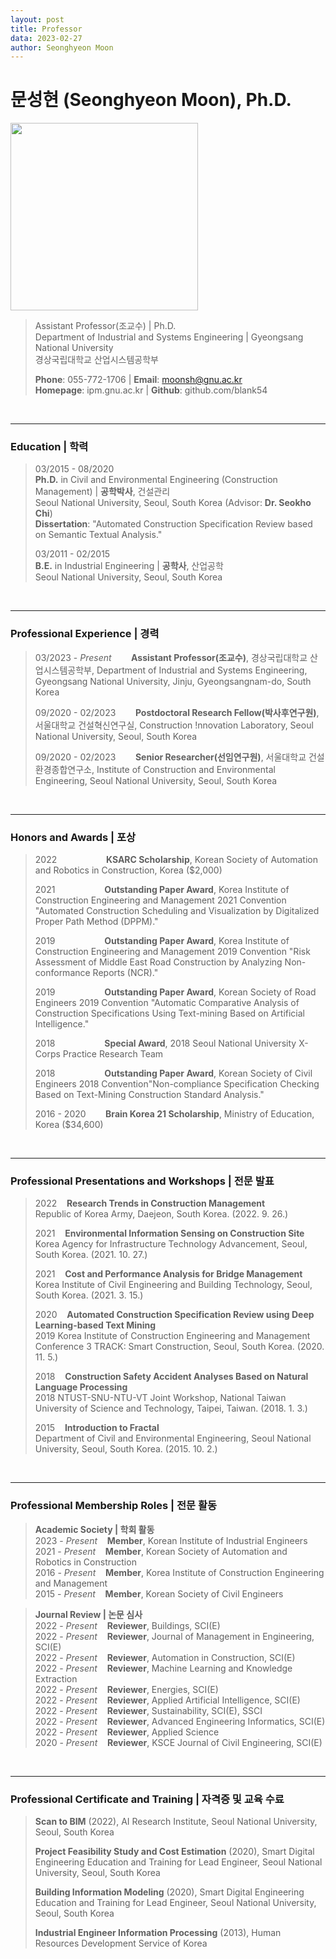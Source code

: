 ```yaml
---
layout: post
title: Professor
data: 2023-02-27
author: Seonghyeon Moon
---
```


# 문성현 (Seonghyeon Moon), Ph.D.

<img src="{{ site.baseurl }}/img/people/SeonghyeonMoon.jpg" style="width:300px" alt="">

>Assistant Professor(조교수) \| Ph.D.  
>Department of Industrial and Systems Engineering \| Gyeongsang National University  
>경상국립대학교 산업시스템공학부  
>
>**Phone**: 055-772-1706 \| **Email**: moonsh@gnu.ac.kr  
>**Homepage**: ipm.gnu.ac.kr \| **Github**: github.com/blank54  

<br/>

---

### Education \| 학력

>03/2015 - 08/2020  
>**Ph.D.** in Civil and Environmental Engineering (Construction Management) \| **공학박사**, 건설관리    
>Seoul National University, Seoul, South Korea (Advisor: **Dr. Seokho Chi**)  
>**Dissertation**: "Automated Construction Specification Review based on Semantic Textual Analysis."
>
>03/2011 - 02/2015  
>**B.E.** in Industrial Engineering \| **공학사**, 산업공학  
>Seoul National University, Seoul, South Korea

<br/>

---

### Professional Experience \| 경력

>03/2023 - _Present_&nbsp;&nbsp;&nbsp;&nbsp;&nbsp;&nbsp;&nbsp;&nbsp;**Assistant Professor(조교수)**, 경상국립대학교 산업시스템공학부, Department of Industrial and Systems Engineering, Gyeongsang National University, Jinju, Gyeongsangnam-do, South Korea
>
>09/2020 - 02/2023&nbsp;&nbsp;&nbsp;&nbsp;&nbsp;&nbsp;&nbsp;&nbsp;**Postdoctoral Research Fellow(박사후연구원)**, 서울대학교 건설혁신연구실, Construction !nnovation Laboratory, Seoul National University, Seoul, South Korea
>
>09/2020 - 02/2023&nbsp;&nbsp;&nbsp;&nbsp;&nbsp;&nbsp;&nbsp;&nbsp;**Senior Researcher(선임연구원)**, 서울대학교 건설환경종합연구소, Institute of Construction and Environmental Engineering, Seoul National University, Seoul, South Korea


<br/>

---

### Honors and Awards \| 포상

>2022&nbsp;&nbsp;&nbsp;&nbsp;&nbsp;&nbsp;&nbsp;&nbsp;&nbsp;&nbsp;&nbsp;&nbsp;&nbsp;&nbsp;&nbsp;&nbsp;&nbsp;&nbsp;&nbsp;&nbsp;**KSARC Scholarship**, Korean Society of Automation and Robotics in Construction, Korea ($2,000)
>
>2021&nbsp;&nbsp;&nbsp;&nbsp;&nbsp;&nbsp;&nbsp;&nbsp;&nbsp;&nbsp;&nbsp;&nbsp;&nbsp;&nbsp;&nbsp;&nbsp;&nbsp;&nbsp;&nbsp;&nbsp;**Outstanding Paper Award**, Korea Institute of Construction Engineering and Management 2021 Convention "Automated Construction Scheduling and Visualization by Digitalized Proper Path Method (DPPM)."
>
>2019&nbsp;&nbsp;&nbsp;&nbsp;&nbsp;&nbsp;&nbsp;&nbsp;&nbsp;&nbsp;&nbsp;&nbsp;&nbsp;&nbsp;&nbsp;&nbsp;&nbsp;&nbsp;&nbsp;&nbsp;**Outstanding Paper Award**, Korea Institute of Construction Engineering and Management 2019 Convention "Risk Assessment of Middle East Road Construction by Analyzing Non-conformance Reports (NCR)."
>
>2019&nbsp;&nbsp;&nbsp;&nbsp;&nbsp;&nbsp;&nbsp;&nbsp;&nbsp;&nbsp;&nbsp;&nbsp;&nbsp;&nbsp;&nbsp;&nbsp;&nbsp;&nbsp;&nbsp;&nbsp;**Outstanding Paper Award**, Korean Society of Road Engineers 2019 Convention "Automatic Comparative Analysis of Construction Specifications Using Text-mining Based on Artificial Intelligence."
>
>2018&nbsp;&nbsp;&nbsp;&nbsp;&nbsp;&nbsp;&nbsp;&nbsp;&nbsp;&nbsp;&nbsp;&nbsp;&nbsp;&nbsp;&nbsp;&nbsp;&nbsp;&nbsp;&nbsp;&nbsp;**Special Award**, 2018 Seoul National University X-Corps Practice Research Team
>
>2018&nbsp;&nbsp;&nbsp;&nbsp;&nbsp;&nbsp;&nbsp;&nbsp;&nbsp;&nbsp;&nbsp;&nbsp;&nbsp;&nbsp;&nbsp;&nbsp;&nbsp;&nbsp;&nbsp;&nbsp;**Outstanding Paper Award**, Korean Society of Civil Engineers 2018 Convention"Non-compliance Specification Checking Based on Text-Mining Construction Standard Analysis."
>
>2016 - 2020&nbsp;&nbsp;&nbsp;&nbsp;&nbsp;&nbsp;&nbsp;&nbsp;**Brain Korea 21 Scholarship**, Ministry of Education, Korea ($34,600)

<br/>

---

### Professional Presentations and Workshops \| 전문 발표

>2022&nbsp;&nbsp;&nbsp;&nbsp;**Research Trends in Construction Management**  
>Republic of Korea Army, Daejeon, South Korea. (2022. 9. 26.)
>
>2021&nbsp;&nbsp;&nbsp;&nbsp;**Environmental Information Sensing on Construction Site**  
>Korea Agency for Infrastructure Technology Advancement, Seoul, South Korea. (2021. 10. 27.)
>
>2021&nbsp;&nbsp;&nbsp;&nbsp;**Cost and Performance Analysis for Bridge Management**  
>Korea Institute of Civil Engineering and Building Technology, Seoul, South Korea. (2021. 3. 15.)
>
>2020&nbsp;&nbsp;&nbsp;&nbsp;**Automated Construction Specification Review using Deep Learning-based Text Mining**  
>2019 Korea Institute of Construction Engineering and Management Conference 3 TRACK: Smart Construction, Seoul, South Korea. (2020. 11. 5.)
>
>2018&nbsp;&nbsp;&nbsp;&nbsp;**Construction Safety Accident Analyses Based on Natural Language Processing**  
>2018 NTUST-SNU-NTU-VT Joint Workshop, National Taiwan University of Science and Technology, Taipei, Taiwan. (2018. 1. 3.)
>
>2015&nbsp;&nbsp;&nbsp;&nbsp;**Introduction to Fractal**  
>Department of Civil and Environmental Engineering, Seoul National University, Seoul, South Korea. (2015. 10. 2.)

<br/>

---

### Professional Membership Roles \| 전문 활동

>**Academic Society \| 학회 활동**  
>2023 - _Present_&nbsp;&nbsp;&nbsp;&nbsp;**Member**, Korean Institute of Industrial Engineers  
>2021 - _Present_&nbsp;&nbsp;&nbsp;&nbsp;**Member**, Korean Society of Automation and Robotics in Construction  
>2016 - _Present_&nbsp;&nbsp;&nbsp;&nbsp;**Member**, Korea Institute of Construction Engineering and Management  
>2015 - _Present_&nbsp;&nbsp;&nbsp;&nbsp;**Member**, Korean Society of Civil Engineers  

>**Journal Review \| 논문 심사**  
>2022 - _Present_&nbsp;&nbsp;&nbsp;&nbsp;**Reviewer**, Buildings, SCI(E)  
>2022 - _Present_&nbsp;&nbsp;&nbsp;&nbsp;**Reviewer**, Journal of Management in Engineering, SCI(E)  
>2022 - _Present_&nbsp;&nbsp;&nbsp;&nbsp;**Reviewer**, Automation in Construction, SCI(E)  
>2022 - _Present_&nbsp;&nbsp;&nbsp;&nbsp;**Reviewer**, Machine Learning and Knowledge Extraction  
>2022 - _Present_&nbsp;&nbsp;&nbsp;&nbsp;**Reviewer**, Energies, SCI(E)  
>2022 - _Present_&nbsp;&nbsp;&nbsp;&nbsp;**Reviewer**, Applied Artificial Intelligence, SCI(E)  
>2022 - _Present_&nbsp;&nbsp;&nbsp;&nbsp;**Reviewer**, Sustainability, SCI(E), SSCI  
>2022 - _Present_&nbsp;&nbsp;&nbsp;&nbsp;**Reviewer**, Advanced Engineering Informatics, SCI(E)  
>2022 - _Present_&nbsp;&nbsp;&nbsp;&nbsp;**Reviewer**, Applied Science  
>2020 - _Present_&nbsp;&nbsp;&nbsp;&nbsp;**Reviewer**, KSCE Journal of Civil Engineering, SCI(E)

<br/>

---

### Professional Certificate and Training \| 자격증 및 교육 수료

>**Scan to BIM** (2022), AI Research Institute, Seoul National University, Seoul, South Korea  
>
>**Project Feasibility Study and Cost Estimation** (2020), Smart Digital Engineering Education and Training for Lead Engineer, Seoul National University, Seoul, South Korea  
>
>**Building Information Modeling** (2020), Smart Digital Engineering Education and Training for Lead Engineer, Seoul National University, Seoul, South Korea  
>
>**Industrial Engineer Information Processing** (2013), Human Resources Development Service of Korea  